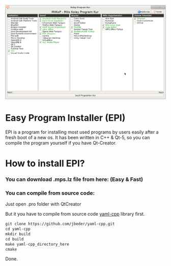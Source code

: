 ![Snapshot](https://github.com/oltulu/milkop/blob/master/milkopana.png)
# Easy Program Installer (EPI)
EPI is a program for installing most used programs by users easily after a fresh boot of a new os.
It has been written in C++ & Qt-5, so you can compile the program yourself if you have Qt-Creator.

# How to install EPI?
### You can download .mps.lz file from here: (Easy & Fast)


### You can compile from source code:
Just open .pro folder with QtCreator

But it you have to compile from source code [yaml-cpp](https://github.com/jbeder/yaml-cpp) library first.
```
git clone https://github.com/jbeder/yaml-cpp.git
cd yaml-cpp
mkdir build
cd build
make yaml-cpp_directory_here
cmake
```
Done.
